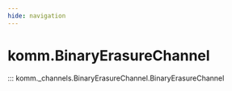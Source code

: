 ```yaml
---
hide: navigation
---
```


# komm.BinaryErasureChannel

::: komm._channels.BinaryErasureChannel.BinaryErasureChannel
